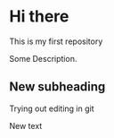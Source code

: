 # Hi there
This is my first repository

Some Description.

## New subheading
Trying out editing in git

New text